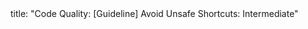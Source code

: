<frontmatter>
title: "Code Quality: [Guideline] Avoid Unsafe Shortcuts: Intermediate"
</frontmatter>

<include src="navbar.md" boilerplate />

<include src="container-inPage-asFlat.md" boilerplate />